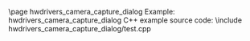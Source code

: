 \page hwdrivers_camera_capture_dialog Example: hwdrivers_camera_capture_dialog
C++ example source code:
\include hwdrivers_camera_capture_dialog/test.cpp
